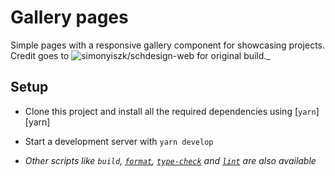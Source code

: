 # Gallery pages

Simple pages with a responsive gallery component for showcasing projects. Credit goes to ![simonyiszk/schdesign-web](https://github.com/simonyiszk/schdesign-web) for original build._

## Setup

- Clone this project and install all the required dependencies using [`yarn`][yarn]
- Start a development server with `yarn develop`

- _Other scripts like `build`, [`format`](#automatic-code-formatting), [`type-check`](#static-type-checking) and [`lint`](#linting) are also available_
